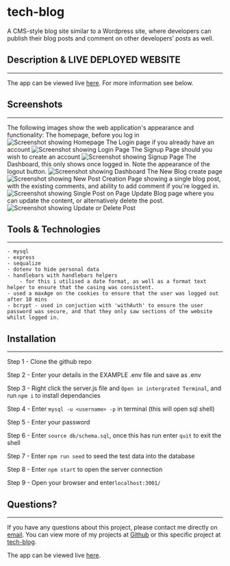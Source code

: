 # tech-blog
A CMS-style blog site similar to a Wordpress site, where developers can publish their blog posts and comment on other developers’ posts as well. 

## Description & LIVE DEPLOYED WEBSITE
---
The app can be viewed live [here](https://tech-blog-ormerod.herokuapp.com/).  For more information see below.  


## Screenshots
---
The following images show the web application's appearance and functionality: 
The homepage, before you log in
![Screenshot showing Homepage](./assets/images/screenshot-homepage.png)
The Login page if you already have an account
![Screenshot showing Login Page](./assets/images/screenshot-login.png)
The Signup Page should you wish to create an account
![Screenshot showing Signup Page](./assets/images/screenshot-signup.png)
The Dashboard, this only shows once logged in.  Note the appearance of the logout button.
![Screenshot showing Dashboard](./assets/images/screenshot-dashboard.png)
The New Blog create page
![Screenshot showing New Post Creation](./assets/images/screenshot-newblog.png)
Page showing a single blog post, with the existing comments, and ability to add comment if you're logged in.
![Screenshot showing Single Post on Page](./assets/images/screenshot-singlepost.png)
Update Blog page where you can update the content, or alternatively delete the post. 
![Screenshot showing Update or Delete Post](./assets/images/screenshot-updatepost.png)


## Tools & Technologies
---
    - mysql
    - express
    - sequalize
    - dotenv to hide personal data
    - handlebars with handlebars helpers
        - for this i utilised a date format, as well as a format text helper to ensure that the casing was consistent.
    - used a maxAge on the cookies to ensure that the user was logged out after 10 mins
    - bcrypt - used in conjuction with 'withAuth' to ensure the user password was secure, and that they only saw sections of the website whilst logged in.


## Installation
---
Step 1 - Clone the github repo

Step 2 - Enter your details in the EXAMPLE .env file and save as .env

Step 3 - Right click the server.js file and `Open in intergrated Terminal`, and run `npm i` to install dependancies

Step 4 - Enter `mysql -u <username> -p` in terminal (this will open sql shell)

Step 5 - Enter your password

Step 6 - Enter `source db/schema.sql`, once this has run enter `quit` to exit the shell

Step 7 - Enter `npm run seed` to seed the test data into the database

Step 8 - Enter `npm start` to open the server connection

Step 9 - Open your browser and enter`localhost:3001/`

## Questions?
---
If you have any questions about this project, please contact me directly on [email](mailto:catormerod@gmail.com). You can view more of my projects at [Github](https://github.com/catormerod) or this specific project at [tech-blog](https://github.com/CatOrmerod/tech-blog). 

The app can be viewed live [here](https://tech-blog-ormerod.herokuapp.com/). 
